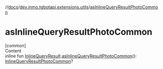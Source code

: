 //[docs](../../index.md)/[dev.inmo.tgbotapi.extensions.utils](index.md)/[asInlineQueryResultPhotoCommon](as-inline-query-result-photo-common.md)



# asInlineQueryResultPhotoCommon  
[common]  
Content  
inline fun [InlineQueryResult](../dev.inmo.tgbotapi.types.InlineQueries.InlineQueryResult.abstracts/-inline-query-result/index.md).[asInlineQueryResultPhotoCommon](as-inline-query-result-photo-common.md)(): [InlineQueryResultPhotoCommon](../dev.inmo.tgbotapi.types.InlineQueries.InlineQueryResult.abstracts.results.photo/-inline-query-result-photo-common/index.md)?  



